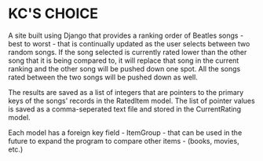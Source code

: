 # KC'S CHOICE

A site built using Django that provides a ranking order of Beatles songs - best to worst - that is continually updated as the user selects between two random songs. If the song selected is currently rated lower than the other song that it is being compared to, it will replace that song in the current ranking and the other song will be pushed down one spot. All the songs rated between the two songs will be pushed down as well.

The results are saved as a list of integers that are pointers to the primary keys of the songs' records in the RatedItem model. The list of pointer values is saved as a comma-seperated text file and stored in the CurrentRating model.

Each model has a foreign key field - ItemGroup - that can be used in the future to expand the program to compare other items - (books, movies, etc.)

